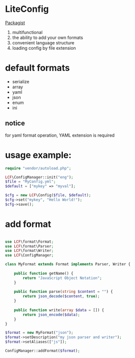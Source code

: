 # LiteConfig

[Packagist](https://packagist.org/packages/rollylni/liteconfig)

1. multifunctional 
2. the ability to add your own formats
3. convenient language structure
4. loading config by file extension

# default formats

* serialize
* array
* yaml
* json
* enum
* ini

## notice 

for yaml format operation, YAML extension is required

# usage example:

```php
require "vendor/autoload.php";

LCF\ConfigManager::init("eng");
$file = "MyConfig.yml";
$default = ["mykey" => "myval"];

$cfg = new LCF\Config($file, $default);
$cfg->set("mykey", "Hello World!");
$cfg->save();
```

# add format

```php

use LCF\format\Format;
use LCF\format\Parser;
use LCF\format\Writer;
use LCF\ConfigManager;

class MyFormat extends Format implements Parser, Writer {
    
    public function getName() {
        return "JavaScript Object Notation";
    }
    
    public function parse(string $content = "") {
        return json_decode($content, true);
    }
    
    public function write(array $data = []) {
        return json_encode($data);
    }
}

$format = new MyFormat("json");
$format->setDescription("my json parser and writer");
$format->setAliases(["js"]);

ConfigManager::addFormat($format);
```
